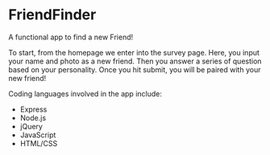 # FriendFinder

A functional app to find a new Friend!

To start, from the homepage we enter into the survey page. Here, you input your name and photo as a new friend.  Then you answer a series of question based on your personality.  Once you hit submit, you will be paired with your new friend!

Coding languages involved in the app include:

* Express
* Node.js
* jQuery
* JavaScript
* HTML/CSS
